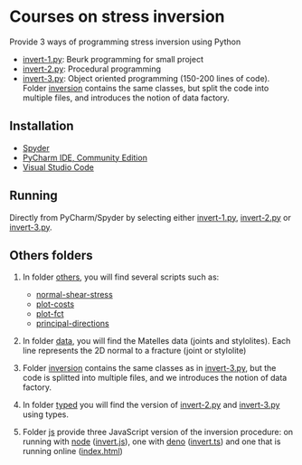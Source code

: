 # Courses on stress inversion

Provide 3 ways of programming stress inversion using Python
- [invert-1.py](invert-1.py): Beurk programming for small project
- [invert-2.py](invert-2.py): Procedural programming
- [invert-3.py](invert-3.py): Object oriented programming (150-200 lines of code). Folder [inversion](inversion) contains the same classes, but split the code into multiple files, and introduces the notion of data factory.

## Installation
- [Spyder](https://www.spyder-ide.org)
- [PyCharm IDE, Community Edition](https://www.jetbrains.com/pycharm/download/)
- [Visual Studio Code](https://code.visualstudio.com/)

## Running
Directly from PyCharm/Spyder by selecting either [invert-1.py](invert-1.py), [invert-2.py](invert-2.py) or [invert-3.py](invert-3.py).

## Others folders
1. In folder [others](./others/), you will find several scripts such as:
   - [normal-shear-stress](others/normal-shear-stress.py)
   - [plot-costs](others/plot-costs.py)
   - [plot-fct](others/plot-fct.py)
   - [principal-directions](others/principal-directions.py)

2. In folder [data](./data/), you will find the Matelles data (joints and stylolites). Each line represents the 2D normal to a fracture (joint or stylolite)

3. Folder [inversion](inversion) contains the same classes as in [invert-3.py](invert-3.py), but the code is splitted into multiple files, and we introduces the notion of data factory.

5. In folder [typed](./typed/) you will find the version of [invert-2.py](invert-2.py) and [invert-3.py](invert-3.py) using types.

6. Folder [js](./js/) provide three JavaScript version of the inversion procedure: on running with [node](https://nodejs.org/en) ([invert.js](./js/invert.js)), one with [deno](https://deno.com) ([invert.ts](./js/invert.ts)) and one that is running online ([index.html](./js/index.html))